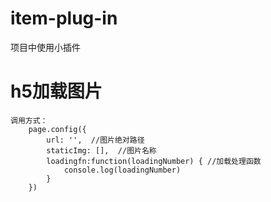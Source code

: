 # item-plug-in
项目中使用小插件

# h5加载图片

	调用方式：
		page.config({
			url: '',  //图片绝对路径 
			staticImg: [],  //图片名称
			loadingfn:function(loadingNumber) { //加载处理函数
		        console.log(loadingNumber)
		    }
		})
